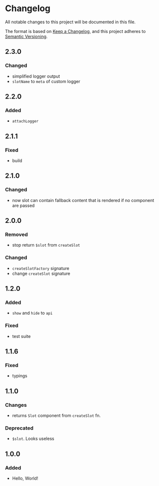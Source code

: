 # Changelog

All notable changes to this project will be documented in this file.

The format is based on [Keep a Changelog](https://keepachangelog.com/en/1.0.0/),
and this project adheres to [Semantic Versioning](https://semver.org/spec/v2.0.0.html).

## 2.3.0

### Changed

- simplified logger output
- `slotName` to `meta` of custom logger

## 2.2.0

### Added

- `attachLogger`

## 2.1.1

### Fixed

- build

## 2.1.0

### Changed

- now slot can contain fallback content that is rendered if no component are passed

## 2.0.0

### Removed

- stop return `$slot` from `createSlot`

### Changed

- `createSlotFactory` signature
- change `createSlot` signature

## 1.2.0

### Added

- `show` and `hide` to `api`

### Fixed

- test suite

## 1.1.6

### Fixed

- typings

## 1.1.0

### Changes

- returns `Slot` component from `createSlot` fn.

### Deprecated

- `$slot`. Looks useless

## 1.0.0

### Added

- Hello, World!
